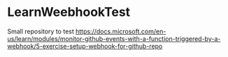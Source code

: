 # LearnWeebhookTest
Small repository to test https://docs.microsoft.com/en-us/learn/modules/monitor-github-events-with-a-function-triggered-by-a-webhook/5-exercise-setup-webhook-for-github-repo
